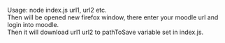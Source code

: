 Usage: node index.js url1, url2 etc. <br />
Then will be opened new firefox window, there enter your moodle url and login into moodle.<br />
Then it will download url1 url2 to pathToSave variable set in index.js.
